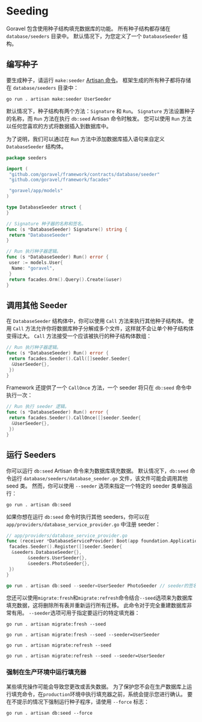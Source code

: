 # Seeding

Goravel 包含使用种子结构填充数据库的功能。 所有种子结构都存储在 `database/seeders` 目录中。 默认情况下，为您定义了一个 `DatabaseSeeder` 结构。

## 编写种子

要生成种子，请运行 `make:seeder` [Artisan 命令](../advanced/artisan)。 框架生成的所有种子都将存储在 `database/seeders` 目录中：

```shell
go run . artisan make:seeder UserSeeder
```

默认情况下，种子结构有两个方法：`Signature` 和 `Run`。 `Signature` 方法设置种子的名称，而 `Run` 方法在执行 `db:seed` Artisan 命令时触发。 您可以使用 `Run` 方法以任何您喜欢的方式将数据插入到数据库中。

为了说明，我们可以通过在 `Run` 方法中添加数据库插入语句来自定义 `DatabaseSeeder` 结构体。

```go
package seeders

import (
 "github.com/goravel/framework/contracts/database/seeder"
 "github.com/goravel/framework/facades"

 "goravel/app/models"
)

type DatabaseSeeder struct {
}

// Signature 种子器的名称和签名。
func (s *DatabaseSeeder) Signature() string {
 return "DatabaseSeeder"
}

// Run 执行种子器逻辑。
func (s *DatabaseSeeder) Run() error {
 user := models.User{
  Name: "goravel",
 }
 return facades.Orm().Query().Create(&user)
}
```

## 调用其他 Seeder

在 `DatabaseSeeder` 结构体中，你可以使用 `Call` 方法来执行其他种子结构体。 使用 `Call` 方法允许你将数据库种子分解成多个文件，这样就不会让单个种子结构体变得过大。 `Call` 方法接受一个应该被执行的种子结构体数组：

```go
// Run 执行种子器逻辑。
func (s *DatabaseSeeder) Run() error {
 return facades.Seeder().Call([]seeder.Seeder{
  &UserSeeder{},
 })
}
```

Framework 还提供了一个 `CallOnce` 方法，一个 seeder 将只在 `db:seed` 命令中执行一次：

```go
// Run 执行 seeder 逻辑。
func (s *DatabaseSeeder) Run() error {
 return facades.Seeder().CallOnce([]seeder.Seeder{
  &UserSeeder{},
 })
}
```

## 运行 Seeders

你可以运行 `db:seed` Artisan 命令来为数据库填充数据。 默认情况下，`db:seed` 命令运行 `database/seeders/database_seeder.go` 文件，该文件可能会调用其他 seed 类。 然而，你可以使用 `--seeder` 选项来指定一个特定的 seeder 类单独运行：

```shell
go run . artisan db:seed
```

如果你想在运行 `db:seed` 命令时执行其他 seeders，你可以在 `app/providers/database_service_provider.go` 中注册 seeder：

```go
// app/providers/database_service_provider.go
func (receiver *DatabaseServiceProvider) Boot(app foundation.Application) {
 facades.Seeder().Register([]seeder.Seeder{
  &seeders.DatabaseSeeder{},
        &seeders.UserSeeder{},
        &seeders.PhotoSeeder{},
 })
}

go run . artisan db:seed --seeder=UserSeeder PhotoSeeder // seeder的签名
```

您还可以使用`migrate:fresh`和`migrate:refresh`命令结合`--seed`选项来为数据库填充数据，这将删除所有表并重新运行所有迁移。 此命令对于完全重建数据库非常有用。 `--seeder`选项可用于指定要运行的特定填充器：

```shell
go run . artisan migrate:fresh --seed

go run . artisan migrate:fresh --seed --seeder=UserSeeder

go run . artisan migrate:refresh --seed

go run . artisan migrate:refresh --seed --seeder=UserSeeder
```

### 强制在生产环境中运行填充器

某些填充操作可能会导致您更改或丢失数据。 为了保护您不会在生产数据库上运行填充命令，在`production`环境中执行填充器之前，系统会提示您进行确认。 要在不提示的情况下强制运行种子程序，请使用 `--force` 标志：

```shell
go run . artisan db:seed --force
```
